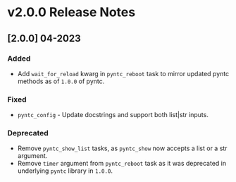 # v2.0.0 Release Notes

## [2.0.0] 04-2023

### Added

- Add `wait_for_reload` kwarg in `pyntc_reboot` task to mirror updated pyntc methods as of `1.0.0` of pyntc.

### Fixed

- `pyntc_config` - Update docstrings and support both list|str inputs.

### Deprecated

- Remove `pyntc_show_list` tasks, as `pyntc_show` now accepts a list or a str argument.
- Remove `timer` argument from `pyntc_reboot` task as it was deprecated in underlying `pyntc` library in `1.0.0`.

